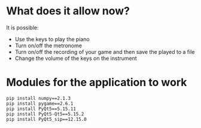 # What does it allow now?

It is possible:
* Use the keys to play the piano
* Turn on/off the metronome
* Turn on/off the recording of your game and then save the played to a file
* Change the volume of the keys on the instrument

# Modules for the application to work

```
pip install numpy==2.1.3
pip install pygame==2.6.1
pip install PyQt5==5.15.11
pip install PyQt5-Qt5==5.15.2
pip install PyQt5_sip==12.15.0
```
